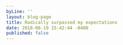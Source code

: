 ```yaml
---
byLine: ''
layout: blog-page
title: Radically surpassed my expectations
date: 2018-06-19 15:42:44 -0400
published: false
---
```


